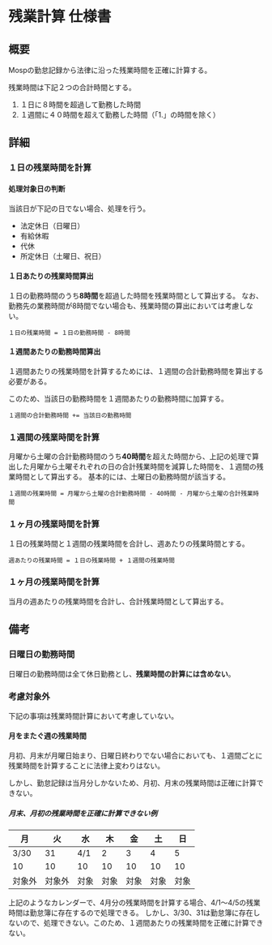 ﻿# 残業計算 仕様書
## 概要
Mospの勤怠記録から法律に沿った残業時間を正確に計算する。

残業時間は下記２つの合計時間とする。
 1. １日に８時間を超過して勤務した時間
 2. １週間に４０時間を超えて勤務した時間（「1.」の時間を除く）

## 詳細
### １日の残業時間を計算
#### 処理対象日の判断
当該日が下記の日でない場合、処理を行う。
 - 法定休日（日曜日）
 - 有給休暇
 - 代休
 - 所定休日（土曜日、祝日）

 #### １日あたりの残業時間算出
１日の勤務時間のうち**8時間**を超過した時間を残業時間として算出する。
なお、勤務先の業務時間が8時間でない場合も、残業時間の算出においては考慮しない。

```
１日の残業時間 = １日の勤務時間 - 8時間
```

#### １週間あたりの勤務時間算出
１週間あたりの残業時間を計算するためには、１週間の合計勤務時間を算出する必要がある。

このため、当該日の勤務時間を１週間あたりの勤務時間に加算する。
```
１週間の合計勤務時間 += 当該日の勤務時間
```


### １週間の残業時間を計算
月曜から土曜の合計勤務時間のうち**40時間**を超えた時間から、上記の処理で算出した月曜から土曜それぞれの日の合計残業時間を減算した時間を、１週間の残業時間として算出する。
基本的には、土曜日の勤務時間が該当する。
```
１週間の残業時間 = 月曜から土曜の合計勤務時間 - 40時間 - 月曜から土曜の合計残業時間
```

### １ヶ月の残業時間を計算
１日の残業時間と１週間の残業時間を合計し、週あたりの残業時間とする。
```
週あたりの残業時間 = １日の残業時間 + １週間の残業時間
```

### １ヶ月の残業時間を計算
当月の週あたりの残業時間を合計し、合計残業時間として算出する。

## 備考
### 日曜日の勤務時間
日曜日の勤務時間は全て休日勤務とし、**残業時間の計算には含めない**。

 ### 考慮対象外
 下記の事項は残業時間計算において考慮していない。
 #### 月をまたぐ週の残業時間
 月初、月末が月曜日始まり、日曜日終わりでない場合においても、１週間ごとに残業時間を計算することに法律上変わりはない。

 しかし、勤怠記録は当月分しかないため、月初、月末の残業時間は正確に計算できない。

 ##### 月末、月初の残業時間を正確に計算できない例
 |月|火|水|木|金|土|日|
 |-|-|-|-|-|-|-|
 |3/30|31|4/1|2|3|4|5|
 |10|10|10|10|10|10|10|
 |対象外|対象外|対象|対象|対象|対象|対象|

 上記のようなカレンダーで、4月分の残業時間を計算する場合、4/1～4/5の残業時間は勤怠簿に存在するので処理できる。
 しかし、3/30、31は勤怠簿に存在しないので、処理できない。このため、１週間あたりの残業時間を正確に計算できない。
